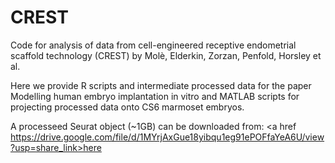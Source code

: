 # CREST
Code for analysis of data from cell-engineered receptive endometrial scaffold technology (CREST) by Molè, Elderkin, Zorzan, Penfold, Horsley et al.

Here we provide R scripts and intermediate processed data for the paper Modelling human embryo implantation in vitro and MATLAB scripts for projecting processed data onto CS6 marmoset embryos.

A processeed Seurat object (~1GB) can be downloaded from: <a href https://drive.google.com/file/d/1MYrjAxGue18yibqu1eg91ePOFfaYeA6U/view?usp=share_link>here</href>
